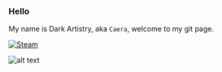 ### Hello 
My name is Dark Artistry, aka ``Caera``, welcome to my git page.

[![Steam](https://w7.pngwing.com/pngs/657/107/png-transparent-black-and-white-steam-icon-art-steam-computer-icons-similiar-discord-twitch-icon-miscellaneous-video-game-valve-corporation-thumbnail.png)](https://steamcommunity.com/id/Dark_Artistry/)


![alt text](https://github.com/DarkArtistryGH/DarkArtistryGH/blob/main/assets/1234.png)
<!--
**DarkArtistryGH/DarkArtistryGH** is a ✨ _special_ ✨ repository because its `README.md` (this file) appears on your GitHub profile.

Here are some ideas to get you started:

- 🔭 I’m currently working on ...
- 🌱 I’m currently learning ...
- 👯 I’m looking to collaborate on ...
- 🤔 I’m looking for help with ...
- 💬 Ask me about ...
- 📫 How to reach me: ...
- 😄 Pronouns: ...
- ⚡ Fun fact: ...
-->
